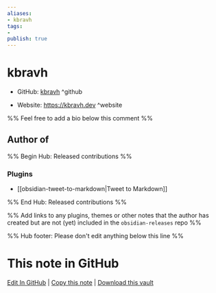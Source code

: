 ```yaml
---
aliases:
- kbravh
tags:
- 
publish: true
---
```


# kbravh

- GitHub: [kbravh](https://github.com/kbravh/) ^github
<!-- - Discord: `@` ^discord-->
- Website: <https://kbravh.dev> ^website
<!-- - [[Publish sites|Publish site]]: ^publish-->

%% Feel free to add a bio below this comment %%


## Author of

%% Begin Hub: Released contributions %%
### Plugins
- [[obsidian-tweet-to-markdown|Tweet to Markdown]]

%% End Hub: Released contributions %%

%% Add links to any plugins, themes or other notes that the author has created but are not (yet) included in the `obsidian-releases` repo %%

<!--
### Unlisted plugins
-->

<!--
### Others

- 
-->

<!--
## Sponsor this author

- [[GitHub sponsors]]: [Sponsor @kbravh on GitHub Sponsors](https://github.com/sponsors/kbravh) ^github-sponsor
- [[Buy me a coffee]]: ^buy-me-a-coffee
- [[PayPal]]: ^paypal
- [[Patreon]]: ^patreon

-->

<!--
## Follow this author

- [[YouTube Channels|On YouTube]]: ^youtube
- Twitter: ^twitter
- ...
-->

%% Hub footer: Please don't edit anything below this line %%

# This note in GitHub

<span class="git-footer">[Edit In GitHub](https://github.dev/obsidian-community/obsidian-hub/blob/main/01%20-%20Community/People/kbravh.md "git-hub-edit-note") | [Copy this note](https://raw.githubusercontent.com/obsidian-community/obsidian-hub/main/01%20-%20Community/People/kbravh.md "git-hub-copy-note") | [Download this vault](https://github.com/obsidian-community/obsidian-hub/archive/refs/heads/main.zip "git-hub-download-vault") </span>

